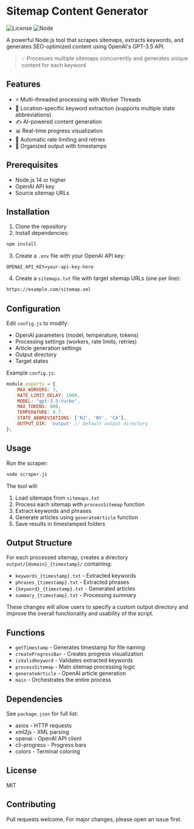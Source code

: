 # Sitemap Content Generator

![License](https://img.shields.io/badge/license-MIT-blue.svg)
![Node](https://img.shields.io/badge/node-%3E%3D14-green.svg)

A powerful Node.js tool that scrapes sitemaps, extracts keywords, and generates SEO-optimized content using OpenAI's GPT-3.5 API.

> 💡 Processes multiple sitemaps concurrently and generates unique content for each keyword

## Features

- ⚡️ Multi-threaded processing with Worker Threads
- 🎯 Location-specific keyword extraction (supports multiple state abbreviations)
- ✍️ AI-powered content generation
- 📊 Real-time progress visualization
- 🔄 Automatic rate limiting and retries
- 📁 Organized output with timestamps

## Prerequisites

- Node.js 14 or higher
- OpenAI API key
- Source sitemap URLs

## Installation

1. Clone the repository
2. Install dependencies:

```bash
npm install
```

3. Create a `.env` file with your OpenAI API key:

```env
OPENAI_API_KEY=your-api-key-here
```

4. Create a `sitemaps.txt` file with target sitemap URLs (one per line):

```txt
https://example.com/sitemap.xml
```

## Configuration

Edit `config.js` to modify:

- OpenAI parameters (model, temperature, tokens)
- Processing settings (workers, rate limits, retries)
- Article generation settings
- Output directory
- Target states

Example `config.js`:

```javascript
module.exports = {
    MAX_WORKERS: 3,
    RATE_LIMIT_DELAY: 1000,
    MODEL: "gpt-3.5-turbo",
    MAX_TOKENS: 800,
    TEMPERATURE: 0.7,
    STATE_ABBREVIATIONS: ['NJ', 'NY', 'CA'],
    OUTPUT_DIR: 'output' // Default output directory
};
```

## Usage

Run the scraper:

```bash
node scraper.js
```

The tool will:
1. Load sitemaps from `sitemaps.txt`
2. Process each sitemap with `processSitemap` function
3. Extract keywords and phrases
4. Generate articles using `generateArticle` function
5. Save results in timestamped folders

## Output Structure

For each processed sitemap, creates a directory `output/{domain}_{timestamp}/` containing:

- `keywords_{timestamp}.txt` - Extracted keywords
- `phrases_{timestamp}.txt` - Extracted phrases 
- `{keyword}_{timestamp}.txt` - Generated articles
- `summary_{timestamp}.txt` - Processing summary

These changes will allow users to specify a custom output directory and improve the overall functionality and usability of the script.

## Functions

- `getTimestamp` - Generates timestamp for file naming
- `createProgressBar` - Creates progress visualization
- `isValidKeyword` - Validates extracted keywords
- `processSitemap` - Main sitemap processing logic
- `generateArticle` - OpenAI article generation
- `main` - Orchestrates the entire process

## Dependencies

See `package.json` for full list:
- axios - HTTP requests
- xml2js - XML parsing
- openai - OpenAI API client
- cli-progress - Progress bars
- colors - Terminal coloring

## License

MIT

## Contributing

Pull requests welcome. For major changes, please open an issue first.
